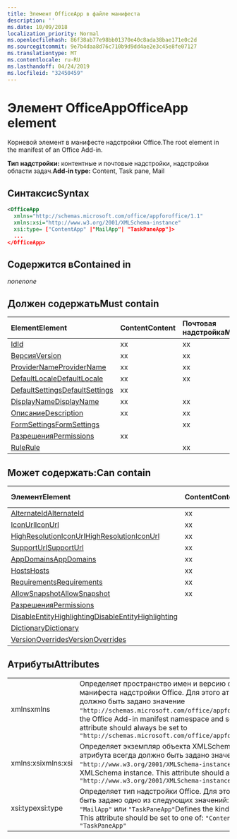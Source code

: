 ```yaml
---
title: Элемент OfficeApp в файле манифеста
description: ''
ms.date: 10/09/2018
localization_priority: Normal
ms.openlocfilehash: 86f38ab77e98bb01370e40c8ada38bae171e0c2d
ms.sourcegitcommit: 9e7b4daa8d76c710b9d9dd4ae2e3c45e8fe07127
ms.translationtype: MT
ms.contentlocale: ru-RU
ms.lasthandoff: 04/24/2019
ms.locfileid: "32450459"
---
```

# <a name="officeapp-element"></a><span data-ttu-id="a11d2-102">Элемент OfficeApp</span><span class="sxs-lookup"><span data-stu-id="a11d2-102">OfficeApp element</span></span>

<span data-ttu-id="a11d2-103">Корневой элемент в манифесте надстройки Office.</span><span class="sxs-lookup"><span data-stu-id="a11d2-103">The root element in the manifest of an Office Add-in.</span></span>

<span data-ttu-id="a11d2-104">**Тип надстройки:** контентные и почтовые надстройки, надстройки области задач.</span><span class="sxs-lookup"><span data-stu-id="a11d2-104">**Add-in type:** Content, Task pane, Mail</span></span>

## <a name="syntax"></a><span data-ttu-id="a11d2-105">Синтаксис</span><span class="sxs-lookup"><span data-stu-id="a11d2-105">Syntax</span></span>

```XML
<OfficeApp 
  xmlns="http://schemas.microsoft.com/office/appforoffice/1.1" 
  xmlns:xsi="http://www.w3.org/2001/XMLSchema-instance" 
  xsi:type= ["ContentApp" |"MailApp"| "TaskPaneApp"]>
  ...
</OfficeApp>
```

## <a name="contained-in"></a><span data-ttu-id="a11d2-106">Содержится в</span><span class="sxs-lookup"><span data-stu-id="a11d2-106">Contained in</span></span>

 <span data-ttu-id="a11d2-107">_none_</span><span class="sxs-lookup"><span data-stu-id="a11d2-107">_none_</span></span>

## <a name="must-contain"></a><span data-ttu-id="a11d2-108">Должен содержать</span><span class="sxs-lookup"><span data-stu-id="a11d2-108">Must contain</span></span>

|<span data-ttu-id="a11d2-109">**Element**</span><span class="sxs-lookup"><span data-stu-id="a11d2-109">**Element**</span></span>|<span data-ttu-id="a11d2-110">**Content**</span><span class="sxs-lookup"><span data-stu-id="a11d2-110">**Content**</span></span>|<span data-ttu-id="a11d2-111">**Почтовая надстройка**</span><span class="sxs-lookup"><span data-stu-id="a11d2-111">**Mail**</span></span>|<span data-ttu-id="a11d2-112">**TaskPane**</span><span class="sxs-lookup"><span data-stu-id="a11d2-112">**TaskPane**</span></span>|
|:-----|:-----|:-----|:-----|
|[<span data-ttu-id="a11d2-113">Id</span><span class="sxs-lookup"><span data-stu-id="a11d2-113">Id</span></span>](id.md)|<span data-ttu-id="a11d2-114">x</span><span class="sxs-lookup"><span data-stu-id="a11d2-114">x</span></span>|<span data-ttu-id="a11d2-115">x</span><span class="sxs-lookup"><span data-stu-id="a11d2-115">x</span></span>|<span data-ttu-id="a11d2-116">x</span><span class="sxs-lookup"><span data-stu-id="a11d2-116">x</span></span>|
|[<span data-ttu-id="a11d2-117">Версия</span><span class="sxs-lookup"><span data-stu-id="a11d2-117">Version</span></span>](version.md)|<span data-ttu-id="a11d2-118">x</span><span class="sxs-lookup"><span data-stu-id="a11d2-118">x</span></span>|<span data-ttu-id="a11d2-119">x</span><span class="sxs-lookup"><span data-stu-id="a11d2-119">x</span></span>|<span data-ttu-id="a11d2-120">x</span><span class="sxs-lookup"><span data-stu-id="a11d2-120">x</span></span>|
|[<span data-ttu-id="a11d2-121">ProviderName</span><span class="sxs-lookup"><span data-stu-id="a11d2-121">ProviderName</span></span>](providername.md)|<span data-ttu-id="a11d2-122">x</span><span class="sxs-lookup"><span data-stu-id="a11d2-122">x</span></span>|<span data-ttu-id="a11d2-123">x</span><span class="sxs-lookup"><span data-stu-id="a11d2-123">x</span></span>|<span data-ttu-id="a11d2-124">x</span><span class="sxs-lookup"><span data-stu-id="a11d2-124">x</span></span>|
|[<span data-ttu-id="a11d2-125">DefaultLocale</span><span class="sxs-lookup"><span data-stu-id="a11d2-125">DefaultLocale</span></span>](defaultlocale.md)|<span data-ttu-id="a11d2-126">x</span><span class="sxs-lookup"><span data-stu-id="a11d2-126">x</span></span>|<span data-ttu-id="a11d2-127">x</span><span class="sxs-lookup"><span data-stu-id="a11d2-127">x</span></span>|<span data-ttu-id="a11d2-128">x</span><span class="sxs-lookup"><span data-stu-id="a11d2-128">x</span></span>|
|[<span data-ttu-id="a11d2-129">DefaultSettings</span><span class="sxs-lookup"><span data-stu-id="a11d2-129">DefaultSettings</span></span>](defaultsettings.md)|<span data-ttu-id="a11d2-130">x</span><span class="sxs-lookup"><span data-stu-id="a11d2-130">x</span></span>||<span data-ttu-id="a11d2-131">x</span><span class="sxs-lookup"><span data-stu-id="a11d2-131">x</span></span>|
|[<span data-ttu-id="a11d2-132">DisplayName</span><span class="sxs-lookup"><span data-stu-id="a11d2-132">DisplayName</span></span>](displayname.md)|<span data-ttu-id="a11d2-133">x</span><span class="sxs-lookup"><span data-stu-id="a11d2-133">x</span></span>|<span data-ttu-id="a11d2-134">x</span><span class="sxs-lookup"><span data-stu-id="a11d2-134">x</span></span>|<span data-ttu-id="a11d2-135">x</span><span class="sxs-lookup"><span data-stu-id="a11d2-135">x</span></span>|
|[<span data-ttu-id="a11d2-136">Описание</span><span class="sxs-lookup"><span data-stu-id="a11d2-136">Description</span></span>](description.md)|<span data-ttu-id="a11d2-137">x</span><span class="sxs-lookup"><span data-stu-id="a11d2-137">x</span></span>|<span data-ttu-id="a11d2-138">x</span><span class="sxs-lookup"><span data-stu-id="a11d2-138">x</span></span>|<span data-ttu-id="a11d2-139">x</span><span class="sxs-lookup"><span data-stu-id="a11d2-139">x</span></span>|
|[<span data-ttu-id="a11d2-140">FormSettings</span><span class="sxs-lookup"><span data-stu-id="a11d2-140">FormSettings</span></span>](formsettings.md)||<span data-ttu-id="a11d2-141">x</span><span class="sxs-lookup"><span data-stu-id="a11d2-141">x</span></span>||
|[<span data-ttu-id="a11d2-142">Разрешения</span><span class="sxs-lookup"><span data-stu-id="a11d2-142">Permissions</span></span>](permissions.md)|<span data-ttu-id="a11d2-143">x</span><span class="sxs-lookup"><span data-stu-id="a11d2-143">x</span></span>||<span data-ttu-id="a11d2-144">x</span><span class="sxs-lookup"><span data-stu-id="a11d2-144">x</span></span>|
|[<span data-ttu-id="a11d2-145">Rule</span><span class="sxs-lookup"><span data-stu-id="a11d2-145">Rule</span></span>](rule.md)||<span data-ttu-id="a11d2-146">x</span><span class="sxs-lookup"><span data-stu-id="a11d2-146">x</span></span>||

## <a name="can-contain"></a><span data-ttu-id="a11d2-147">Может содержать:</span><span class="sxs-lookup"><span data-stu-id="a11d2-147">Can contain</span></span>

|<span data-ttu-id="a11d2-148">**Элемент**</span><span class="sxs-lookup"><span data-stu-id="a11d2-148">**Element**</span></span>|<span data-ttu-id="a11d2-149">**Content**</span><span class="sxs-lookup"><span data-stu-id="a11d2-149">**Content**</span></span>|<span data-ttu-id="a11d2-150">**Почтовая надстройка**</span><span class="sxs-lookup"><span data-stu-id="a11d2-150">**Mail**</span></span>|<span data-ttu-id="a11d2-151">**TaskPane**</span><span class="sxs-lookup"><span data-stu-id="a11d2-151">**TaskPane**</span></span>|
|:-----|:-----|:-----|:-----|
|[<span data-ttu-id="a11d2-152">AlternateId</span><span class="sxs-lookup"><span data-stu-id="a11d2-152">AlternateId</span></span>](alternateid.md)|<span data-ttu-id="a11d2-153">x</span><span class="sxs-lookup"><span data-stu-id="a11d2-153">x</span></span>|<span data-ttu-id="a11d2-154">x</span><span class="sxs-lookup"><span data-stu-id="a11d2-154">x</span></span>|<span data-ttu-id="a11d2-155">x</span><span class="sxs-lookup"><span data-stu-id="a11d2-155">x</span></span>|
|[<span data-ttu-id="a11d2-156">IconUrl</span><span class="sxs-lookup"><span data-stu-id="a11d2-156">IconUrl</span></span>](iconurl.md)|<span data-ttu-id="a11d2-157">x</span><span class="sxs-lookup"><span data-stu-id="a11d2-157">x</span></span>|<span data-ttu-id="a11d2-158">x</span><span class="sxs-lookup"><span data-stu-id="a11d2-158">x</span></span>|<span data-ttu-id="a11d2-159">x</span><span class="sxs-lookup"><span data-stu-id="a11d2-159">x</span></span>|
|[<span data-ttu-id="a11d2-160">HighResolutionIconUrl</span><span class="sxs-lookup"><span data-stu-id="a11d2-160">HighResolutionIconUrl</span></span>](highresolutioniconurl.md)|<span data-ttu-id="a11d2-161">x</span><span class="sxs-lookup"><span data-stu-id="a11d2-161">x</span></span>|<span data-ttu-id="a11d2-162">x</span><span class="sxs-lookup"><span data-stu-id="a11d2-162">x</span></span>|<span data-ttu-id="a11d2-163">x</span><span class="sxs-lookup"><span data-stu-id="a11d2-163">x</span></span>|
|[<span data-ttu-id="a11d2-164">SupportUrl</span><span class="sxs-lookup"><span data-stu-id="a11d2-164">SupportUrl</span></span>](supporturl.md)|<span data-ttu-id="a11d2-165">x</span><span class="sxs-lookup"><span data-stu-id="a11d2-165">x</span></span>|<span data-ttu-id="a11d2-166">x</span><span class="sxs-lookup"><span data-stu-id="a11d2-166">x</span></span>|<span data-ttu-id="a11d2-167">x</span><span class="sxs-lookup"><span data-stu-id="a11d2-167">x</span></span>|
|[<span data-ttu-id="a11d2-168">AppDomains</span><span class="sxs-lookup"><span data-stu-id="a11d2-168">AppDomains</span></span>](appdomains.md)|<span data-ttu-id="a11d2-169">x</span><span class="sxs-lookup"><span data-stu-id="a11d2-169">x</span></span>|<span data-ttu-id="a11d2-170">x</span><span class="sxs-lookup"><span data-stu-id="a11d2-170">x</span></span>|<span data-ttu-id="a11d2-171">x</span><span class="sxs-lookup"><span data-stu-id="a11d2-171">x</span></span>|
|[<span data-ttu-id="a11d2-172">Hosts</span><span class="sxs-lookup"><span data-stu-id="a11d2-172">Hosts</span></span>](hosts.md)|<span data-ttu-id="a11d2-173">x</span><span class="sxs-lookup"><span data-stu-id="a11d2-173">x</span></span>|<span data-ttu-id="a11d2-174">x</span><span class="sxs-lookup"><span data-stu-id="a11d2-174">x</span></span>|<span data-ttu-id="a11d2-175">x</span><span class="sxs-lookup"><span data-stu-id="a11d2-175">x</span></span>|
|[<span data-ttu-id="a11d2-176">Requirements</span><span class="sxs-lookup"><span data-stu-id="a11d2-176">Requirements</span></span>](requirements.md)|<span data-ttu-id="a11d2-177">x</span><span class="sxs-lookup"><span data-stu-id="a11d2-177">x</span></span>|<span data-ttu-id="a11d2-178">x</span><span class="sxs-lookup"><span data-stu-id="a11d2-178">x</span></span>|<span data-ttu-id="a11d2-179">x</span><span class="sxs-lookup"><span data-stu-id="a11d2-179">x</span></span>|
|[<span data-ttu-id="a11d2-180">AllowSnapshot</span><span class="sxs-lookup"><span data-stu-id="a11d2-180">AllowSnapshot</span></span>](allowsnapshot.md)|<span data-ttu-id="a11d2-181">x</span><span class="sxs-lookup"><span data-stu-id="a11d2-181">x</span></span>|||
|[<span data-ttu-id="a11d2-182">Разрешения</span><span class="sxs-lookup"><span data-stu-id="a11d2-182">Permissions</span></span>](permissions.md)||<span data-ttu-id="a11d2-183">x</span><span class="sxs-lookup"><span data-stu-id="a11d2-183">x</span></span>||
|[<span data-ttu-id="a11d2-184">DisableEntityHighlighting</span><span class="sxs-lookup"><span data-stu-id="a11d2-184">DisableEntityHighlighting</span></span>](disableentityhighlighting.md)||<span data-ttu-id="a11d2-185">x</span><span class="sxs-lookup"><span data-stu-id="a11d2-185">x</span></span>||
|[<span data-ttu-id="a11d2-186">Dictionary</span><span class="sxs-lookup"><span data-stu-id="a11d2-186">Dictionary</span></span>](dictionary.md)|||<span data-ttu-id="a11d2-187">x</span><span class="sxs-lookup"><span data-stu-id="a11d2-187">x</span></span>|
|[<span data-ttu-id="a11d2-188">VersionOverrides</span><span class="sxs-lookup"><span data-stu-id="a11d2-188">VersionOverrides</span></span>](versionoverrides.md)||<span data-ttu-id="a11d2-189">x</span><span class="sxs-lookup"><span data-stu-id="a11d2-189">x</span></span>||

## <a name="attributes"></a><span data-ttu-id="a11d2-190">Атрибуты</span><span class="sxs-lookup"><span data-stu-id="a11d2-190">Attributes</span></span>

|||
|:-----|:-----|
|<span data-ttu-id="a11d2-191">xmlns</span><span class="sxs-lookup"><span data-stu-id="a11d2-191">xmlns</span></span>|<span data-ttu-id="a11d2-p101">Определяет пространство имен и версию схемы для манифеста надстройки Office. Для этого атрибута всегда должно быть задано значение `"http://schemas.microsoft.com/office/appforoffice/1.1"`.</span><span class="sxs-lookup"><span data-stu-id="a11d2-p101">Defines the Office Add-in manifest namespace and schema version. This attribute should always be set to  `"http://schemas.microsoft.com/office/appforoffice/1.1"`</span></span>|
|<span data-ttu-id="a11d2-194">xmlns:xsi</span><span class="sxs-lookup"><span data-stu-id="a11d2-194">xmlns:xsi</span></span>|<span data-ttu-id="a11d2-p102">Определяет экземпляр объекта XMLSchema. Для этого атрибута всегда должно быть задано значение `"http://www.w3.org/2001/XMLSchema-instance"`.</span><span class="sxs-lookup"><span data-stu-id="a11d2-p102">Defines the XMLSchema instance. This attribute should always be set to  `"http://www.w3.org/2001/XMLSchema-instance"`</span></span>|
|<span data-ttu-id="a11d2-197">xsi:type</span><span class="sxs-lookup"><span data-stu-id="a11d2-197">xsi:type</span></span>|<span data-ttu-id="a11d2-p103">Определяет тип надстройки Office. Для этого атрибута должно быть задано одно из следующих значений: `"ContentApp"`, `"MailApp"` или `"TaskPaneApp"`</span><span class="sxs-lookup"><span data-stu-id="a11d2-p103">Defines the kind of Office Add-in. This attribute should be set to one of:  `"ContentApp"`,  `"MailApp"`, or  `"TaskPaneApp"`</span></span>|
